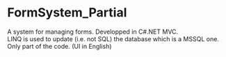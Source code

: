 # FormSystem_Partial
A system for managing forms. Developped in C#.NET MVC.<br />
LINQ is used to update (i.e. not SQL) the database which is a MSSQL one.<br />
Only part of the code. (UI in English)
